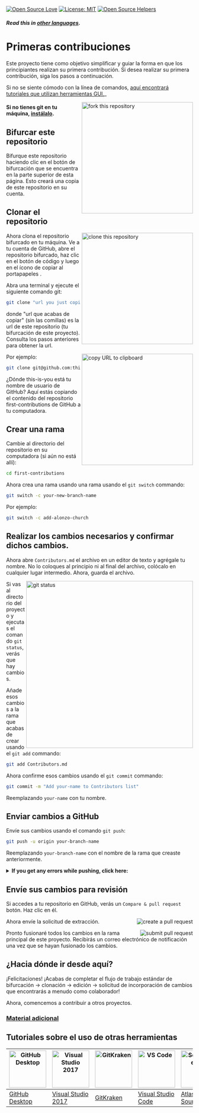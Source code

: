
[![Open Source Love](https://firstcontributions.github.io/open-source-badges/badges/open-source-v1/open-source.svg)](https://github.com/firstcontributions/open-source-badges)
[![License: MIT](https://img.shields.io/badge/License-MIT-green.svg)](https://opensource.org/licenses/MIT)
[![Open Source Helpers](https://www.codetriage.com/roshanjossey/first-contributions/badges/users.svg)](https://www.codetriage.com/roshanjossey/first-contributions)

#### _Read this in [other languages](translations/Translations.md)._

# Primeras contribuciones

Este proyecto tiene como objetivo simplificar y guiar la forma en que los principiantes realizan su primera contribución. Si desea realizar su primera contribución, siga los pasos a continuación.

Si no se siente cómodo con la línea de comandos, [aquí encontrará tutoriales que utilizan herramientas GUI.](#tutorials-using-other-tools)_

<img align="right" width="300" src="https://firstcontributions.github.io/assets/Readme/fork.png" alt="fork this repository" />

#### Si no tienes git en tu máquina, [instálalo](https://docs.github.com/en/get-started/quickstart/set-up-git).

## Bifurcar este repositorio

Bifurque este repositorio haciendo clic en el botón de bifurcación que se encuentra en la parte superior de esta página. Esto creará una copia de este repositorio en su cuenta.

## Clonar el repositorio

<img align="right" width="300" src="https://firstcontributions.github.io/assets/Readme/clone.png" alt="clone this repository" />

Ahora clona el repositorio bifurcado en tu máquina. Ve a tu cuenta de GitHub, abre el repositorio bifurcado, haz clic en el botón de código y luego en el ícono de copiar al portapapeles .

Abra una terminal y ejecute el siguiente comando git:

```bash
git clone "url you just copied"
```

donde "url que acabas de copiar" (sin las comillas) es la url de este repositorio (tu bifurcación de este proyecto). Consulta los pasos anteriores para obtener la url.

<img align="right" width="300" src="https://firstcontributions.github.io/assets/Readme/copy-to-clipboard.png" alt="copy URL to clipboard" />

Por ejemplo:

```bash
git clone git@github.com:this-is-you/tarea_implantacion.git
```

¿Dónde this-is-you está tu nombre de usuario de GitHub? Aquí estás copiando el contenido del repositorio first-contributions de GitHub a tu computadora.

## Crear una rama

Cambie al directorio del repositorio en su computadora (si aún no está allí):

```bash
cd first-contributions
```
Ahora crea una rama usando  una rama usando el  `git switch` commando:

```bash
git switch -c your-new-branch-name
```

Por ejemplo:

```bash
git switch -c add-alonzo-church
```

## Realizar los cambios necesarios y confirmar dichos cambios.

Ahora abre `Contributors.md` el archivo en un editor de texto y agrégale tu nombre. No lo coloques al principio ni al final del archivo, colócalo en cualquier lugar intermedio. Ahora, guarda el archivo.

<img align="right" width="450" src="https://firstcontributions.github.io/assets/Readme/git-status.png" alt="git status" />

Si vas al directorio del proyecto y ejecutas el comando `git status`,verás que hay cambios.

Añade esos cambios a la rama que acabas de crear usando el  `git add` commando:

```bash
git add Contributors.md
```

Ahora confirme esos cambios usando el `git commit` commando:

```bash
git commit -m "Add your-name to Contributors list"
```

Reemplazando `your-name` con tu nombre.

## Enviar cambios a GitHub

Envíe sus cambios usando el comando `git push`:

```bash
git push -u origin your-branch-name
```

Reemplazando `your-branch-name` con el nombre de la rama que creaste anteriormente.

<details>
<summary> <strong>If you get any errors while pushing, click here:</strong> </summary>

- ### Si recibe algún error al presionar, haga clic aquí:
     <pre>remote: Support for password authentication was removed on Octubre 20, 2024. Please use a personal access token instead.
  remote: Please see https://github.blog/2020-12-15-token-authentication-requirements-for-git-operations/ for more information.
  fatal: Authentication failed for 'https://github.com/<your-username>/first-contributions.git/'</pre>
 Vaya al[ tutorial de GitHub](https://docs.github.com/en/authentication/connecting-to-github-with-ssh/adding-a-new-ssh-key-to-your-github-account) sobre cómo generar y configurar una clave SSH para su cuenta.

</details>

## Envíe sus cambios para revisión

Si accedes a tu repositorio en GitHub, verás un `Compare & pull request` botón. Haz clic en él.



<img style="float: right;" src="https://firstcontributions.github.io/assets/Readme/compare-and-pull.png" alt="create a pull request" />

Ahora envíe la solicitud de extracción.

<img style="float: right;" src="https://firstcontributions.github.io/assets/Readme/submit-pull-request.png" alt="submit pull request" />

Pronto fusionaré todos los cambios en la rama principal de este proyecto. Recibirás un correo electrónico de notificación una vez que se hayan fusionado los cambios.

## ¿Hacia dónde ir desde aquí?

¡Felicitaciones! ¡Acabas de completar el flujo de trabajo estándar de bifurcación -> clonación -> edición -> solicitud de incorporación de cambios que encontrarás a menudo como colaborador!




Ahora, comencemos a contribuir a otros proyectos.

### [Material adicional](additional-material/git_workflow_scenarios/additional-material.md)

## Tutoriales sobre el uso de otras herramientas

| <a href="gui-tool-tutorials/github-desktop-tutorial.md"><img alt="GitHub Desktop" src="https://desktop.github.com/images/desktop-icon.svg" width="100"></a> | <a href="gui-tool-tutorials/github-windows-vs2017-tutorial.md"><img alt="Visual Studio 2017" src="https://upload.wikimedia.org/wikipedia/commons/c/cd/Visual_Studio_2017_Logo.svg" width="100"></a> | <a href="gui-tool-tutorials/gitkraken-tutorial.md"><img alt="GitKraken" src="https://firstcontributions.github.io/assets/gui-tool-tutorials/gitkraken-tutorial/gk-icon.png" width="100"></a> | <a href="gui-tool-tutorials/github-windows-vs-code-tutorial.md"><img alt="VS Code" src="https://upload.wikimedia.org/wikipedia/commons/2/2d/Visual_Studio_Code_1.18_icon.svg" width=100></a> | <a href="gui-tool-tutorials/sourcetree-macos-tutorial.md"><img alt="Sourcetree App" src="https://wac-cdn.atlassian.com/dam/jcr:81b15cde-be2e-4f4a-8af7-9436f4a1b431/Sourcetree-icon-blue.svg" width=100></a> | <a href="gui-tool-tutorials/github-windows-intellij-tutorial.md"><img alt="IntelliJ IDEA" src="https://upload.wikimedia.org/wikipedia/commons/thumb/9/9c/IntelliJ_IDEA_Icon.svg/512px-IntelliJ_IDEA_Icon.svg.png" width=100></a> |
| ----------------------------------------------------------------------------------------------------------------------------------------------------------- | --------------------------------------------------------------------------------------------------------------------------------------------------------------------------------------------------- | -------------------------------------------------------------------------------------------------------------------------------------------------------------------------------------------- | -------------------------------------------------------------------------------------------------------------------------------------------------------------------------------------------- | ------------------------------------------------------------------------------------------------------------------------------------------------------------------------------------------------------------ | -------------------------------------------------------------------------------------------------------------------------------------------------------------------------------------------------------------------------------- |
| [GitHub Desktop](gui-tool-tutorials/github-desktop-tutorial.md)                                                                                             | [Visual Studio 2017](gui-tool-tutorials/github-windows-vs2017-tutorial.md)                                                                                                                          | [GitKraken](gui-tool-tutorials/gitkraken-tutorial.md)                                                                                                                                        | [Visual Studio Code](gui-tool-tutorials/github-windows-vs-code-tutorial.md)                                                                                                                  | [Atlassian Sourcetree](gui-tool-tutorials/sourcetree-macos-tutorial.md)                                                                                                                                      | [IntelliJ IDEA](gui-tool-tutorials/github-windows-intellij-tutorial.md)                                                                                                                                                          
